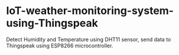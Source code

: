 # IoT-weather-monitoring-system-using-Thingspeak
Detect Humidity and Temperature using DHT11 sensor, send data to Thingspeak using ESP8266 microcontroller.
